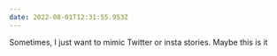 ```yaml
---
date: 2022-08-01T12:31:55.953Z
---
```

Sometimes, I just want to mimic Twitter or insta stories. Maybe this is it
